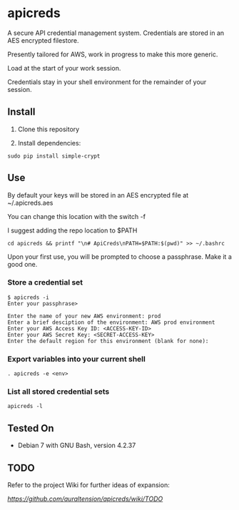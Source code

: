 apicreds
========

A secure API credential management system.  Credentials are stored in an AES encrypted filestore.

Presently tailored for AWS, work in progress to make this more generic.

Load at the start of your work session.  

Credentials stay in your shell environment for the remainder of your session.


Install
-------

1) Clone this repository

2) Install dependencies:

```
sudo pip install simple-crypt
```

Use
----

By default your keys will be stored in an AES encrypted file at ~/.apicreds.aes

You can change this location with the switch -f

I suggest adding the repo location to $PATH
```
cd apicreds && printf "\n# ApiCreds\nPATH=$PATH:$(pwd)" >> ~/.bashrc
```
Upon your first use, you will be prompted to choose a passphrase. Make it a good one.

### Store a credential set
```
$ apicreds -i
Enter your passphrase>

Enter the name of your new AWS environment: prod
Enter a brief desciption of the environment: AWS prod environment
Enter your AWS Access Key ID: <ACCESS-KEY-ID>
Enter your AWS Secret Key: <SECRET-ACCESS-KEY>
Enter the default region for this environment (blank for none):
```

### Export variables into your current shell
```
. apicreds -e <env>
```

### List all stored credential sets

```
apicreds -l
```

Tested On
---------

* Debian 7 with GNU Bash, version 4.2.37

TODO
-----

Refer to the project Wiki for further ideas of expansion:

*https://github.com/auraltension/apicreds/wiki/TODO*
